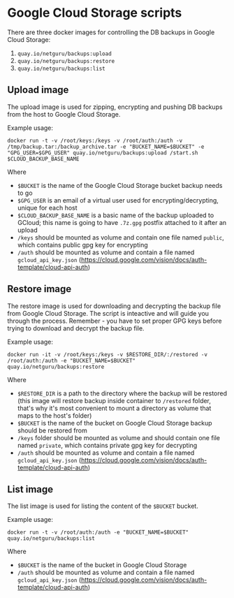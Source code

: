 # Google Cloud Storage scripts
There are three docker images for controlling the DB backups in Google Cloud Storage:

1. `quay.io/netguru/backups:upload`
2. `quay.io/netguru/backups:restore`
3. `quay.io/netguru/backups:list`

## Upload image
The upload image is used for zipping, encrypting and pushing DB backups from the host to Google Cloud Storage.

Example usage:

`docker run -t -v /root/keys:/keys -v /root/auth:/auth -v /tmp/backup.tar:/backup_archive.tar -e "BUCKET_NAME=$BUCKET" -e "GPG_USER=$GPG_USER" quay.io/netguru/backups:upload /start.sh $CLOUD_BACKUP_BASE_NAME`

Where
* `$BUCKET` is the name of the Google Cloud Storage bucket backup needs to go
* `$GPG_USER` is an email of a virtual user used for encrypting/decrypting, unique for each host
* `$CLOUD_BACKUP_BASE_NAME` is a basic name of the backup uploaded to GCloud; this name is going to have `.7z.gpg` postfix attached to it after an upload
* `/keys` should be mounted as volume and contain one file named `public`, which contains public gpg key for encrypting
* `/auth` should be mounted as volume and contain a file named `gcloud_api_key.json` (https://cloud.google.com/vision/docs/auth-template/cloud-api-auth)


## Restore image
The restore image is used for downloading and decrypting the backup file from Google Cloud Storage. The script is inteactive and will guide you through the process. Remember - you have to set proper GPG keys before trying to download and decrypt the backup file.

Example usage:

`docker run -it -v /root/keys:/keys -v $RESTORE_DIR/:/restored -v /root/auth:/auth -e "BUCKET_NAME=$BUCKET" quay.io/netguru/backups:restore`

Where
* `$RESTORE_DIR` is a path to the directory where the backup will be restored (this image will restore backup inside container to `/restored` folder, that's why it's most convenient to mount a directory as volume that maps to the host's folder)
* `$BUCKET` is the name of the bucket on Google Cloud Storage backup should be restored from
* `/keys` folder should be mounted as volume and should contain one file named `private`, which contains private gpg key for decrypting
* `/auth` should be mounted as volume and contain a file named `gcloud_api_key.json` (https://cloud.google.com/vision/docs/auth-template/cloud-api-auth)

## List image
The list image is used for listing the content of the `$BUCKET` bucket.

Example usage:

`docker run -t -v /root/auth:/auth -e "BUCKET_NAME=$BUCKET" quay.io/netguru/backups:list`

Where
* `$BUCKET` is the name of the bucket in Google Cloud Storage
* `/auth` should be mounted as volume and contain a file named `gcloud_api_key.json` (https://cloud.google.com/vision/docs/auth-template/cloud-api-auth)

